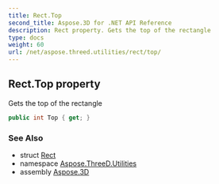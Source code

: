 ```yaml
---
title: Rect.Top
second_title: Aspose.3D for .NET API Reference
description: Rect property. Gets the top of the rectangle
type: docs
weight: 60
url: /net/aspose.threed.utilities/rect/top/
---
```

## Rect.Top property

Gets the top of the rectangle

```csharp
public int Top { get; }
```

### See Also

* struct [Rect](../)
* namespace [Aspose.ThreeD.Utilities](../../rect/)
* assembly [Aspose.3D](../../../)


